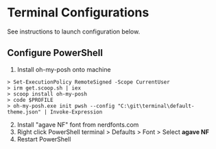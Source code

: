 # Terminal Configurations
See instructions to launch configuration below.


## Configure PowerShell

1. Install oh-my-posh onto machine
```
> Set-ExecutionPolicy RemoteSigned -Scope CurrentUser
> irm get.scoop.sh | iex
> scoop install oh-my-posh
> code $PROFILE
> oh-my-posh.exe init pwsh --config "C:\git\terminal\default-theme.json" | Invoke-Expression
```
2. Install "agave NF" font from nerdfonts.com
3. Right click PowerShell terminal > Defaults > Font > Select **agave NF**
4. Restart PowerShell


